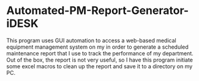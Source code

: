 # Automated-PM-Report-Generator-iDESK
This program uses GUI automation to access a web-based medical equipment management system on my in order to generate a scheduled maintenance report that I use to track the performance of my department.  Out of the box, the report is not very useful, so I have this program initiate some excel  macros to clean up the report and save it to a directory on my PC.
